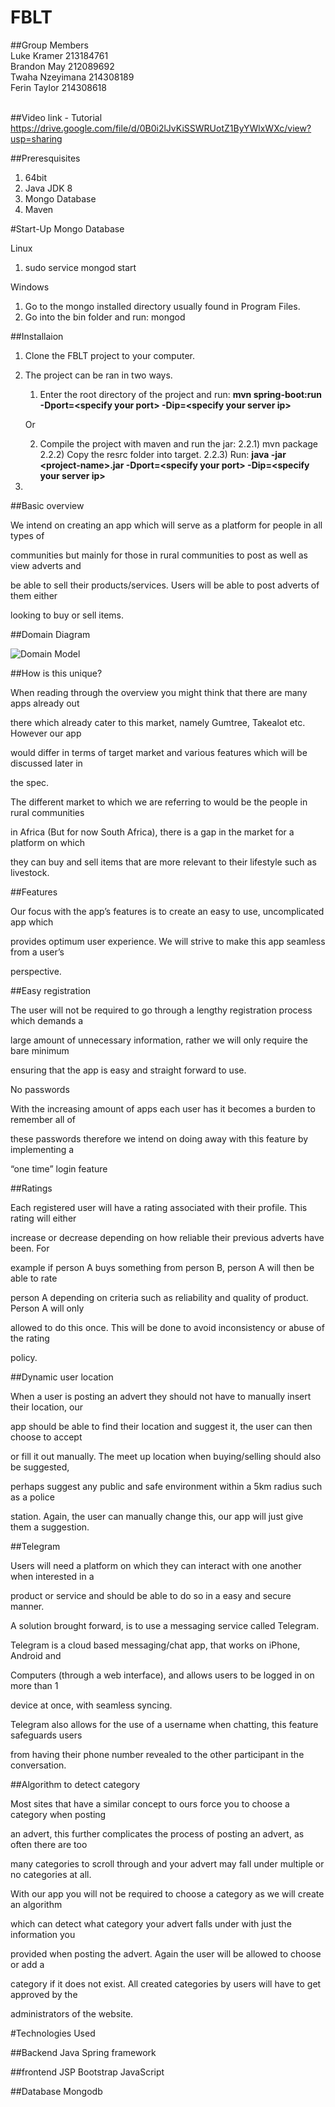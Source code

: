 # FBLT

##Group Members</br>
Luke Kramer		  213184761</br>
Brandon May 		212089692</br>
Twaha	Nzeyimana 214308189</br>
Ferin Taylor 		214308618</br></br>

##Video link - Tutorial
https://drive.google.com/file/d/0B0i2lJvKiSSWRUotZ1ByYWlxWXc/view?usp=sharing</br>

##Preresquisites

1. 64bit 
1. Java JDK 8
2. Mongo Database
3. Maven

#Start-Up Mongo Database

Linux

1. sudo service mongod start

Windows

1. Go to the mongo installed directory usually found in Program Files.
2. Go into the bin folder and run: mongod

##Installaion

1. Clone the FBLT project to your computer. 

2. The project can be ran in two ways.

   1) Enter the root directory of the project and run: <b>mvn spring-boot:run -Dport=&lt;specify your port&gt; -Dip=&lt;specify your server ip&gt;</b>
    
    Or
    
   2) Compile the project with maven and run the jar:
        2.2.1) mvn package
        2.2.2) Copy the resrc folder into target.
        2.2.3) Run: <b>java -jar &lt;project-name&gt;.jar -Dport=&lt;specify your port&gt; -Dip=&lt;specify your server ip&gt;</b>
          
3. 

##Basic overview

We intend on creating an app which will serve as a platform for people in all types of

communities but mainly for those in rural communities to post as well as view adverts and

be able to sell their products/services. Users will be able to post adverts of them either

looking to buy or sell items.

##Domain Diagram

![Domain Model](/ERD.png)

##How is this unique?

When reading through the overview you might think that there are many apps already out

there which already cater to this market, namely Gumtree, Takealot etc. However our app

would differ in terms of target market and various features which will be discussed later in

the spec.

The different market to which we are referring to would be the people in rural communities

in Africa (But for now South Africa), there is a gap in the market for a platform on which

they can buy and sell items that are more relevant to their lifestyle such as livestock.

##Features

Our focus with the app’s features is to create an easy to use, uncomplicated app which

provides optimum user experience. We will strive to make this app seamless from a user’s

perspective.

##Easy registration

The user will not be required to go through a lengthy registration process which demands a

large amount of unnecessary information, rather we will only require the bare minimum

ensuring that the app is easy and straight forward to use.

No passwords

With the increasing amount of apps each user has it becomes a burden to remember all of

these passwords therefore we intend on doing away with this feature by implementing a

“one time” login feature

##Ratings

Each registered user will have a rating associated with their profile. This rating will either

increase or decrease depending on how reliable their previous adverts have been. For

example if person A buys something from person B, person A will then be able to rate

person A depending on criteria such as reliability and quality of product. Person A will only

allowed to do this once. This will be done to avoid inconsistency or abuse of the rating

policy.

##Dynamic user location

When a user is posting an advert they should not have to manually insert their location, our

app should be able to find their location and suggest it, the user can then choose to accept

or fill it out manually. The meet up location when buying/selling should also be suggested,

perhaps suggest any public and safe environment within a 5km radius such as a police

station. Again, the user can manually change this, our app will just give them a suggestion.

##Telegram

Users will need a platform on which they can interact with one another when interested in a

product or service and should be able to do so in a easy and secure manner.

A solution brought forward, is to use a messaging service called Telegram.

Telegram is a cloud based messaging/chat app, that works on iPhone, Android and

Computers (through a web interface), and allows users to be logged in on more than 1

device at once, with seamless syncing.

Telegram also allows for the use of a username when chatting, this feature safeguards users

from having their phone number revealed to the other participant in the conversation.

##Algorithm to detect category

Most sites that have a similar concept to ours force you to choose a category when posting

an advert, this further complicates the process of posting an advert, as often there are too

many categories to scroll through and your advert may fall under multiple or no categories at all.

With our app you will not be required to choose a category as we will create an algorithm

which can detect what category your advert falls under with just the information you

provided when posting the advert. Again the user will be allowed to choose or add a

category if it does not exist. All created categories by users will have to get approved by the

administrators of the website.


#Technologies Used

##Backend
Java
Spring framework</br>

##frontend
JSP
Bootstrap
JavaScript</br>

##Database
Mongodb</br>
